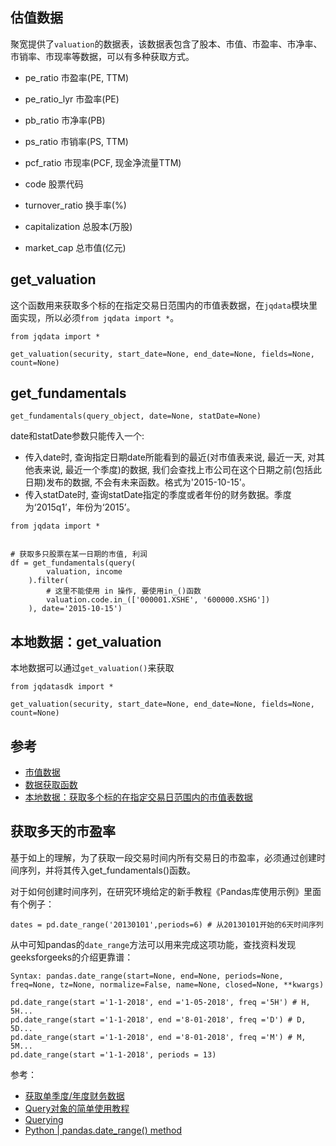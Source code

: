 ## 估值数据

聚宽提供了`valuation`的数据表，该数据表包含了股本、市值、市盈率、市净率、市销率、市现率等数据，可以有多种获取方式。

- pe_ratio 市盈率(PE, TTM)
- pe_ratio_lyr 市盈率(PE)
- pb_ratio 市净率(PB)
- ps_ratio 市销率(PS, TTM)
- pcf_ratio 市现率(PCF, 现金净流量TTM)

- code 股票代码
- turnover_ratio 换手率(%)
- capitalization 总股本(万股)
- market_cap 总市值(亿元)


## get_valuation

这个函数用来获取多个标的在指定交易日范围内的市值表数据，在`jqdata`模块里面实现，所以必须`from jqdata import *`。

```
from jqdata import *

get_valuation(security, start_date=None, end_date=None, fields=None, count=None)
```


## get_fundamentals

```
get_fundamentals(query_object, date=None, statDate=None)
```

date和statDate参数只能传入一个:

- 传入date时, 查询指定日期date所能看到的最近(对市值表来说, 最近一天, 对其他表来说, 最近一个季度)的数据, 我们会查找上市公司在这个日期之前(包括此日期)发布的数据, 不会有未来函数。格式为'2015-10-15'。
- 传入statDate时, 查询statDate指定的季度或者年份的财务数据。季度为‘2015q1’，年份为‘2015’。

```
from jqdata import *


# 获取多只股票在某一日期的市值, 利润
df = get_fundamentals(query(
        valuation, income
    ).filter(
        # 这里不能使用 in 操作, 要使用in_()函数
        valuation.code.in_(['000001.XSHE', '600000.XSHG'])
    ), date='2015-10-15')
```


## 本地数据：get_valuation

本地数据可以通过`get_valuation()`来获取

```
from jqdatasdk import *

get_valuation(security, start_date=None, end_date=None, fields=None, count=None)
```


## 参考

- [市值数据](https://www.joinquant.com/help/api/help#Stock:%E5%B8%82%E5%80%BC%E6%95%B0%E6%8D%AE)
- [数据获取函数](https://www.joinquant.com/help/api/help#api:%E6%95%B0%E6%8D%AE%E8%8E%B7%E5%8F%96%E5%87%BD%E6%95%B0)
- [本地数据：获取多个标的在指定交易日范围内的市值表数据](https://www.joinquant.com/help/api/doc?name=JQDatadoc&id=10325&keyword=get_valuation)

## 获取多天的市盈率

基于如上的理解，为了获取一段交易时间内所有交易日的市盈率，必须通过创建时间序列，并将其传入get_fundamentals()函数。

对于如何创建时间序列，在研究环境给定的新手教程《Pandas库使用示例》里面有个例子：

```
dates = pd.date_range('20130101',periods=6) # 从20130101开始的6天时间序列
```

从中可知pandas的`date_range`方法可以用来完成这项功能，查找资料发现geeksforgeeks的介绍更靠谱：

```
Syntax: pandas.date_range(start=None, end=None, periods=None, freq=None, tz=None, normalize=False, name=None, closed=None, **kwargs)

pd.date_range(start ='1-1-2018', end ='1-05-2018', freq ='5H') # H, 5H...
pd.date_range(start ='1-1-2018', end ='8-01-2018', freq ='D') # D, 5D...
pd.date_range(start ='1-1-2018', end ='8-01-2018', freq ='M') # M, 5M...
pd.date_range(start ='1-1-2018', periods = 13)
```

参考：

- [获取单季度/年度财务数据](https://www.joinquant.com/help/api/help?name=Stock#%E8%8E%B7%E5%8F%96%E5%8D%95%E5%AD%A3%E5%BA%A6%E5%B9%B4%E5%BA%A6%E8%B4%A2%E5%8A%A1%E6%95%B0%E6%8D%AE)
- [Query对象的简单使用教程](https://www.joinquant.com/view/community/detail/16411)
- [Querying](https://docs.sqlalchemy.org/en/13/orm/tutorial.html#querying)
- [Python | pandas.date_range() method](https://www.geeksforgeeks.org/python-pandas-date_range-method/)
